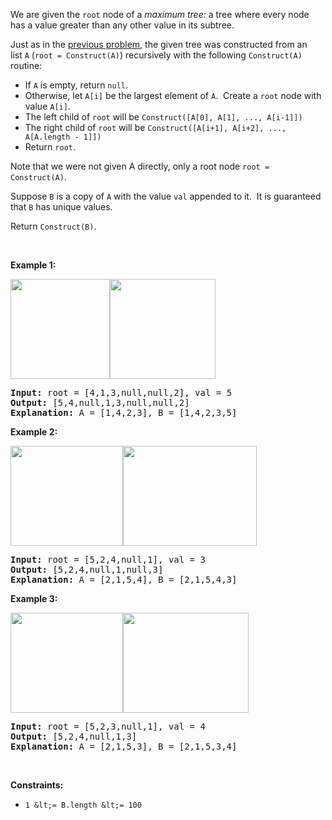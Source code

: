 We are given the `` root ``&nbsp;node of a _maximum tree:_ a tree where every node has a value greater than any other value in its subtree.

Just as in the [previous problem](https://leetcode.com/problems/maximum-binary-tree/), the given tree&nbsp;was constructed from an list&nbsp;`` A ``&nbsp;(`` root = Construct(A) ``) recursively with the following&nbsp;`` Construct(A) `` routine:

*   If `` A `` is empty, return `` null ``.
*   Otherwise, let `` A[i] `` be the largest element of `` A ``.&nbsp; Create a `` root `` node with value `` A[i] ``.
*   The left child of `` root `` will be `` Construct([A[0], A[1], ..., A[i-1]]) ``
*   The right child of `` root ``&nbsp;will be `` Construct([A[i+1], A[i+2], ..., A[A.length - 1]]) ``
*   Return `` root ``.

Note that we were not given A directly, only a root node `` root = Construct(A) ``.

Suppose `` B `` is a copy of `` A `` with the value `` val `` appended to it.&nbsp; It is guaranteed that `` B `` has unique values.

Return `` Construct(B) ``.

&nbsp;

__Example 1:__

<strong><img alt="" src="https://assets.leetcode.com/uploads/2019/02/21/maximum-binary-tree-1-1.png" style="width: 159px; height: 160px;"/><img alt="" src="https://assets.leetcode.com/uploads/2019/02/21/maximum-binary-tree-1-2.png" style="width: 169px; height: 160px;"/></strong>

<pre>
<strong>Input: </strong>root = <span id="example-input-1-1">[4,1,3,null,null,2]</span>, val = <span id="example-input-1-2">5</span>
<strong>Output: </strong><span id="example-output-1">[5,4,null,1,3,null,null,2]
<strong>Explanation:</strong> A = </span><span>[1,4,2,3], B = </span><span>[1,4,2,3,5]</span>
</pre>

__Example 2:__

<strong><img alt="" src="https://assets.leetcode.com/uploads/2019/02/21/maximum-binary-tree-2-1.png" style="width: 180px; height: 160px;"/><img alt="" src="https://assets.leetcode.com/uploads/2019/02/21/maximum-binary-tree-2-2.png" style="width: 214px; height: 160px;"/></strong>

<pre>
<strong>Input: </strong>root = <span id="example-input-2-1">[5,2,4,null,1]</span>, val = <span id="example-input-2-2">3</span>
<strong>Output: </strong><span id="example-output-2">[5,2,4,null,1,null,3]
</span><span id="example-output-1"><strong>Explanation:</strong> A = </span><span>[2,1,5,4], B = </span><span>[2,1,5,4,3]</span>
</pre>

__Example 3:__

<strong><img alt="" src="https://assets.leetcode.com/uploads/2019/02/21/maximum-binary-tree-3-1.png" style="width: 180px; height: 160px;"/><img alt="" src="https://assets.leetcode.com/uploads/2019/02/21/maximum-binary-tree-3-2.png" style="width: 201px; height: 160px;"/></strong>

<pre>
<strong>Input: </strong>root = <span id="example-input-3-1">[5,2,3,null,1]</span>, val = <span id="example-input-3-2">4</span>
<strong>Output: </strong><span id="example-output-3">[5,2,4,null,1,3]
</span><span id="example-output-1"><strong>Explanation:</strong> A = </span><span>[2,1,5,3], B = </span><span>[2,1,5,3,4]</span>
</pre>

&nbsp;

__Constraints:__

*   `` 1 &lt;= B.length &lt;= 100 ``